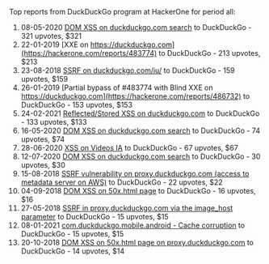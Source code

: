 Top reports from DuckDuckGo program at HackerOne for period all:

1. 08-05-2020 [DOM XSS on duckduckgo.com search](https://hackerone.com/reports/868934) to DuckDuckGo - 321 upvotes, $321
2. 22-01-2019 [XXE on https://duckduckgo.com](https://hackerone.com/reports/483774) to DuckDuckGo - 213 upvotes, $213
3. 23-08-2018 [SSRF on duckduckgo.com/iu/](https://hackerone.com/reports/398641) to DuckDuckGo - 159 upvotes, $159
4. 26-01-2019 [Partial bypass of #483774 with Blind XXE on https://duckduckgo.com](https://hackerone.com/reports/486732) to DuckDuckGo - 153 upvotes, $153
5. 24-02-2021 [Reflected/Stored XSS on duckduckgo.com](https://hackerone.com/reports/1110229) to DuckDuckGo - 133 upvotes, $133
6. 16-05-2020 [DOM XSS on duckduckgo.com search](https://hackerone.com/reports/876148) to DuckDuckGo - 74 upvotes, $74
7. 28-06-2020 [XSS on Videos IA](https://hackerone.com/reports/910427) to DuckDuckGo - 67 upvotes, $67
8. 12-07-2020 [DOM XSS on duckduckgo.com search](https://hackerone.com/reports/921635) to DuckDuckGo - 30 upvotes, $30
9. 15-08-2018 [SSRF vulnerability on proxy.duckduckgo.com (access to metadata server on AWS)](https://hackerone.com/reports/395521) to DuckDuckGo - 22 upvotes, $22
10. 04-09-2018 [DOM XSS on 50x.html page](https://hackerone.com/reports/405191) to DuckDuckGo - 16 upvotes, $16
11. 27-05-2018 [SSRF in proxy.duckduckgo.com via the image_host parameter](https://hackerone.com/reports/358119) to DuckDuckGo - 15 upvotes, $15
12. 08-01-2021 [com.duckduckgo.mobile.android - Cache corruption](https://hackerone.com/reports/1074613) to DuckDuckGo - 15 upvotes, $15
13. 20-10-2018 [DOM XSS on 50x.html page on proxy.duckduckgo.com](https://hackerone.com/reports/426275) to DuckDuckGo - 14 upvotes, $14
